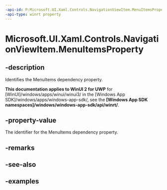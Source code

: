 ```yaml
---
-api-id: P:Microsoft.UI.Xaml.Controls.NavigationViewItem.MenuItemsProperty
-api-type: winrt property
---
```


# Microsoft.UI.Xaml.Controls.NavigationViewItem.MenuItemsProperty

<!--
public static Windows.UI.Xaml.DependencyProperty MenuItemsProperty { get; }
-->

## -description

Identifies the MenuItems dependency property.


**This documentation applies to WinUI 2 for UWP** for [WinUI]/windows/apps/winui/winui3/ in the [Windows App SDK]/windows/apps/windows-app-sdk/, see the **[Windows App SDK namespaces]/windows/windows-app-sdk/api/winrt/**.

## -property-value

The identifier for the MenuItems dependency property.


## -remarks


## -see-also


## -examples


